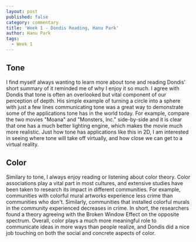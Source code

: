 ```yaml
---
layout: post
published: false
category: commentary
title: 'Week 1 - Dondis Reading, Hanu Park'
author: Hanu Park
tags:
  - Week 1
---
```

## Tone

I find myself always wanting to learn more about tone and reading Dondis' short summary of it reminded me of why I enjoy it so much. I agree with Dondis that tone is often an overlooked but vital component of our perception of depth. His simple example of turning a circle into a sphere with just a few lines communicating tone was a great way to demonstrate some of the applications tone has in the world today. For example, compare the two movies "Moana" and "Monsters, Inc." side-by-side and it is clear that one has a much better lighting engine, which makes the movie much more realistic. Just how tone has applications like this in 2D, I am interested in seeing where tone will take off virtually, and how close we can get to a virtual reality. 

## Color

Similary to tone, I always enjoy reading or listening about color theory. Color associations play a vital part in most cultures, and extensive studies have been taken to research its impact in different communities. For example, communities with colorful mural artworks experience less crime than communities who don't. Similarly, communities that installed colorful murals in the community experienced decreases in crime. In short, the researchers found a theory agreeing with the Broken Window Effect on the opposite spectrum. Overall, color plays a much more meaningful role to communicate ideas in more ways than people realize, and Dondis did a nice job touching on both the social and concrete aspects of color.




